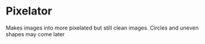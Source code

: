 # Pixelator
Makes images into more pixelated but still clean images. Circles and uneven shapes may come later
